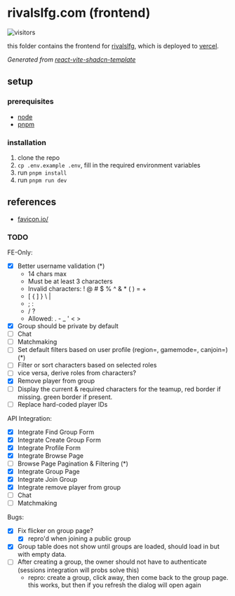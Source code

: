 # rivalslfg.com (frontend)

![visitors](https://img.shields.io/endpoint?url=https://vu-mi.com/api/v1/views?id=jcserv/rivalslfg.com/frontend)

this folder contains the frontend for [rivalslfg](https://rivalslfg.vercel.app/), which is deployed to [vercel](https://vercel.com).

_Generated from [react-vite-shadcn-template](https://github.com/jcserv/react-vite-shadcn-template)_

## setup

### prerequisites

- [node](https://nodejs.org/en)
- [pnpm](https://pnpm.io/installation)

### installation

1. clone the repo
2. `cp .env.example .env`, fill in the required environment variables
3. run `pnpm install`
4. run `pnpm run dev`

## references

- [favicon.io/](https://favicon.io/)

### TODO

FE-Only:

- [X] Better username validation (\*)
  - 14 chars max
  - Must be at least 3 characters
  - Invalid characters: ! @ # $ % ^ & \* ( ) = +
  - [ { ] } \ |
  - ; :
  - / ?
  - Allowed: . - \_ ' < >
- [x] Group should be private by default
- [ ] Chat
- [ ] Matchmaking
- [ ] Set default filters based on user profile (region=, gamemode=, canjoin=) (\*)
- [ ] Filter or sort characters based on selected roles
- [ ] vice versa, derive roles from characters?
- [x] Remove player from group
- [ ] Display the current & required characters for the teamup, red border if missing. green border if present.
- [ ] Replace hard-coded player IDs

API Integration:

- [x] Integrate Find Group Form
- [x] Integrate Create Group Form
- [x] Integrate Profile Form
- [x] Integrate Browse Page
- [ ] Browse Page Pagination & Filtering (\*)
- [x] Integrate Group Page
- [x] Integrate Join Group
- [x] Integrate remove player from group
- [ ] Chat
- [ ] Matchmaking

Bugs:

- [x] Fix flicker on group page?
  - [x] repro'd when joining a public group
- [x] Group table does not show until groups are loaded, should load in but with empty data.
- [ ] After creating a group, the owner should not have to authenticate (sessions integration will probs solve this)
  - repro: create a group, click away, then come back to the group page. this works, but then if you refresh the dialog will open again
